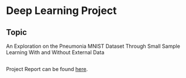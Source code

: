 # Deep Learning Project 
## Topic
An Exploration on the Pneumonia MNIST Dataset Through Small Sample
Learning With and Without External Data
##
Project Report can be found [here](https://github.com/chelsieng/PneumoniaMNIST-Project/blob/main/comp_499_report.pdf).
